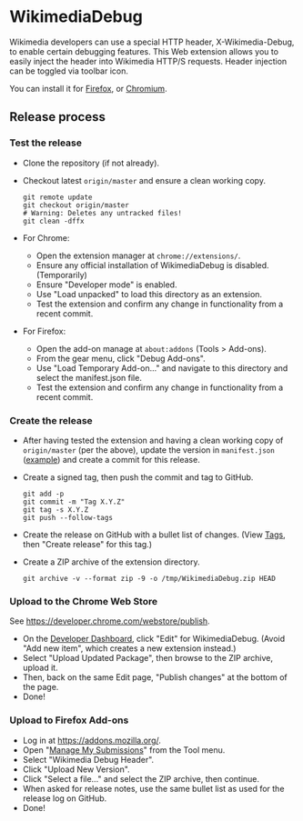 # WikimediaDebug

Wikimedia developers can use a special HTTP header, X-Wikimedia-Debug, to
enable certain debugging features. This Web extension allows you to easily
inject the header into Wikimedia HTTP/S requests. Header injection can be
toggled via toolbar icon.

You can install it for [Firefox](https://addons.mozilla.org/en-US/firefox/addon/wikimedia-debug-header/), or
[Chromium](https://chrome.google.com/webstore/detail/wikimediadebug/binmakecefompkjggiklgjenddjoifbb).

## Release process

### Test the release

* Clone the repository (if not already).
* Checkout latest `origin/master` and ensure a clean working copy.

  ```
  git remote update
  git checkout origin/master
  # Warning: Deletes any untracked files!
  git clean -dffx
  ```
* For Chrome:
  - Open the extension manager at `chrome://extensions/`.
  - Ensure any official installation of WikimediaDebug is disabled. (Temporarily)
  - Ensure "Developer mode" is enabled.
  - Use "Load unpacked" to load this directory as an extension.
  - Test the extension and confirm any change in functionality from a recent commit.
* For Firefox:
  - Open the add-on manage at `about:addons` (Tools > Add-ons).
  - From the gear menu, click "Debug Add-ons".
  - Use "Load Temporary Add-on..." and navigate to this directory and select the manifest.json file.
  - Test the extension and confirm any change in functionality from a recent commit.

### Create the release

* After having tested the extension and having a clean working copy
  of `origin/master` (per the above), update the version in `manifest.json` ([example](https://github.com/wikimedia/WikimediaDebug/commit/a2c6cb5b3c89258224bfa906291104e7c5bf77a8))
  and create a commit for this release.
* Create a signed tag, then push the commit and tag to GitHub.

  ```
  git add -p
  git commit -m "Tag X.Y.Z"
  git tag -s X.Y.Z
  git push --follow-tags
  ```
* Create the release on GitHub with a bullet list of changes. (View  [Tags](https://github.com/wikimedia/WikimediaDebug/tags), then "Create release" for this tag.)
* Create a ZIP archive of the extension directory.

  ```
  git archive -v --format zip -9 -o /tmp/WikimediaDebug.zip HEAD
  ```

### Upload to the Chrome Web Store

See <https://developer.chrome.com/webstore/publish>.

* On the [Developer Dashboard](https://chrome.google.com/webstore/developer/dashboard), click "Edit" for WikimediaDebug. (Avoid "Add new item", which creates a new extension instead.)
* Select "Upload Updated Package", then browse to the ZIP archive, upload it.
* Then, back on the same Edit page, "Publish changes" at the bottom of the page.
* Done!

### Upload to Firefox Add-ons

* Log in at <https://addons.mozilla.org/>.
* Open "[Manage My Submissions](https://addons.mozilla.org/en-US/developers/addons)" from the Tool menu.
* Select "Wikimedia Debug Header".
* Click "Upload New Version".
* Click "Select a file..." and select the ZIP archive, then continue.
* When asked for release notes, use the same bullet list as used for the release log on GitHub.
* Done!
